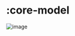 # :core-model
![image](https://github.com/HMOAA/HMOA_ANDROID/assets/67788699/7b304147-59be-406a-a4e1-a87154c27862)
